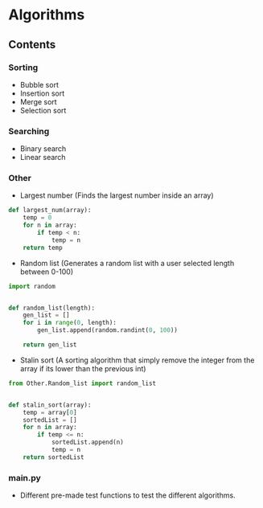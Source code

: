 # Algorithms
## Contents
### Sorting
* Bubble sort
* Insertion sort
* Merge sort
* Selection sort
### Searching
* Binary search
* Linear search
### Other
* Largest number (Finds the largest number inside an array)
```python
def largest_num(array):
    temp = 0
    for n in array:
        if temp < n:
            temp = n
    return temp
```
* Random list (Generates a random list with a user selected length between 0-100)
```python
import random


def random_list(length):
    gen_list = []
    for i in range(0, length):
        gen_list.append(random.randint(0, 100))

    return gen_list
```
* Stalin sort (A sorting algorithm that simply remove the integer from the array if its lower than the previous int)
```python
from Other.Random_list import random_list


def stalin_sort(array):
    temp = array[0]
    sortedList = []
    for n in array:
        if temp <= n:
            sortedList.append(n)
            temp = n
    return sortedList
```
### main.py
* Different pre-made test functions to test the different algorithms.
